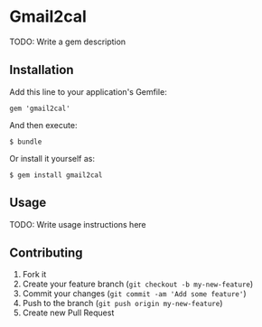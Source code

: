 # Gmail2cal

TODO: Write a gem description

## Installation

Add this line to your application's Gemfile:

    gem 'gmail2cal'

And then execute:

    $ bundle

Or install it yourself as:

    $ gem install gmail2cal

## Usage

TODO: Write usage instructions here

## Contributing

1. Fork it
2. Create your feature branch (`git checkout -b my-new-feature`)
3. Commit your changes (`git commit -am 'Add some feature'`)
4. Push to the branch (`git push origin my-new-feature`)
5. Create new Pull Request
